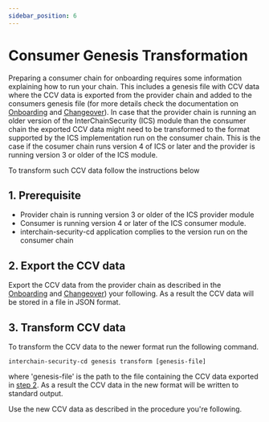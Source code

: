 ```yaml
---
sidebar_position: 6
---
```


# Consumer Genesis Transformation

Preparing a consumer chain for onboarding requires some information explaining how to run your chain. This includes a genesis file with CCV data where the CCV data is exported from the provider chain and added to the consumers genesis file (for more details check the documentation on [Onboarding](./onboarding.md) and [Changeover](./changeover-procedure.md)).
In case that the provider chain is running an older version of the InterChainSecurity (ICS) module than the consumer chain the exported CCV data might need to be transformed to the format supported by the ICS implementation run on the consumer chain. This is the case if the cosumer chain runs version 4 of ICS or later and the provider is running version 3 or older of the ICS module.

To transform such CCV data follow the instructions below

## 1. Prerequisite
- Provider chain is running version 3 or older of the ICS provider module
- Consumer is running version 4 or later of the ICS consumer module.
- interchain-security-cd application complies to the version run on the consumer chain

## 2. Export the CCV data
Export the CCV data from the provider chain as described in the [Onboarding](./onboarding.md) and [Changeover](./changeover-procedure.md)) your following.
As a result the CCV data will be stored in a file in JSON format.

## 3. Transform CCV data
To transform the CCV data to the newer format run the following command.
```
interchain-security-cd genesis transform [genesis-file]
```
where 'genesis-file' is the path to the file containing the CCV data exported in [step 2](#2-export-the-ccv-data).
As a result the CCV data in the new format will be written to standard output.

Use the new CCV data as described in the procedure you're following.